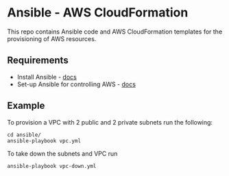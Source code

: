 # Ansible - AWS CloudFormation

This repo contains Ansible code and AWS CloudFormation templates for the
provisioning of AWS resources.
 
## Requirements
 
* Install Ansible - [docs](http://docs.ansible.com/ansible/intro_installation.html)
* Set-up Ansible for controlling AWS - [docs](http://docs.ansible.com/ansible/guide_aws.html)
 
## Example 
To provision a VPC with 2 public and 2 private subnets run the following:
 
    cd ansible/
    ansible-playbook vpc.yml
    
To take down the subnets and VPC run 
    
    ansible-playbook vpc-down.yml